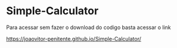 # Simple-Calculator

Para acessar sem fazer o download do codigo basta acessar o link

https://joaovitor-penitente.github.io/Simple-Calculator/
